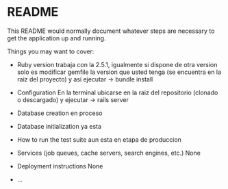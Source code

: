 # README

This README would normally document whatever steps are necessary to get the
application up and running.

Things you may want to cover:

* Ruby version
trabaja con la 2.5.1, igualmente si dispone de otra version solo es modificar gemfile la version que usted tenga (se encuentra en la raiz del proyecto) y asi ejecutar -> bundle install


* Configuration
En la terminal ubicarse en la raiz del repositorio (clonado o descargado) y ejecutar -> rails server
* Database creation
en proceso
* Database initialization
ya esta
* How to run the test suite
aun esta en etapa de produccion
* Services (job queues, cache servers, search engines, etc.)
None
* Deployment instructions
None
* ...
